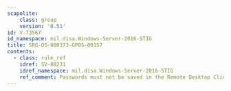 ```yaml
---
scapolite:
    class: group
    version: '0.51'
id: V-73567
id_namespace: mil.disa.Windows-Server-2016-STIG
title: SRG-OS-000373-GPOS-00157
contents:
  - class: rule_ref
    idref: SV-88231
    idref_namespace: mil.disa.Windows-Server-2016-STIG
    ref_comment: Passwords must not be saved in the Remote Desktop Client.
---
```


